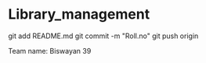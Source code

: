 # Library_management
git add README.md
git commit -m "Roll.no"
git push origin

Team name:
Biswayan 39